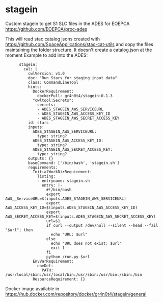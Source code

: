 # stagein
Custom stagein to get S1 SLC files in the ADES for EOEPCA
https://github.com/EOEPCA/proc-ades

This will read stac catalog jsons created with https://github.com/SpaceApplications/stac-cat-utils and copy the files maintaining the folder structure. It doesn't create a catalog.json at the moment
Example to add into the ADES:
```
      stagein:
        cwl: |
          cwlVersion: v1.0
          doc: "Run Stars for staging input data"
          class: CommandLineTool
          hints:
            DockerRequirement:
              dockerPull: gr4n0t4/stagein:0.1.3
            "cwltool:Secrets":
              secrets:
              - ADES_STAGEIN_AWS_SERVICEURL
              - ADES_STAGEIN_AWS_ACCESS_KEY_ID
              - ADES_STAGEIN_AWS_SECRET_ACCESS_KEY
          id: stars
          inputs:
            ADES_STAGEIN_AWS_SERVICEURL:
              type: string?
            ADES_STAGEIN_AWS_ACCESS_KEY_ID:
              type: string?
            ADES_STAGEIN_AWS_SECRET_ACCESS_KEY:
              type: string?
          outputs: {}
          baseCommand: ['/bin/bash', 'stagein.sh']
          requirements:
            InitialWorkDirRequirement:
              listing:
              - entryname: stagein.sh
                entry: |-
                  #!/bin/bash
                  export AWS__ServiceURL=$(inputs.ADES_STAGEIN_AWS_SERVICEURL)
                  export AWS_ACCESS_KEY_ID=$(inputs.ADES_STAGEIN_AWS_ACCESS_KEY_ID)
                  export AWS_SECRET_ACCESS_KEY=$(inputs.ADES_STAGEIN_AWS_SECRET_ACCESS_KEY)
                  url=$1
                  if curl --output /dev/null --silent --head --fail "$url"; then
                    echo "URL: $url"
                  else
                    echo "URL does not exist: $url"
                    exit 1
                  fi
                  python /run.py $url
            EnvVarRequirement:
              envDef:
                PATH: /usr/local/sbin:/usr/local/bin:/usr/sbin:/usr/bin:/sbin:/bin
            ResourceRequirement: {}
```
Docker image available in https://hub.docker.com/repository/docker/gr4n0t4/stagein/general